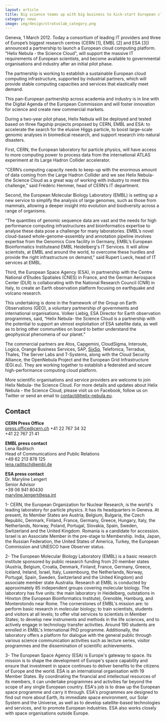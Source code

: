 ```yaml
---
layout: article
title: Big science teams up with big business to kick-start European cloud computing
category: news
image: img/design/stratuslab_category.png
---
```


Geneva, 1 March 2012. Today a consortium of leading IT providers and three of Europe’s biggest research centres (CERN \[1\], EMBL \[2\] and ESA \[3\]) announced a partnership to launch a European cloud computing platform. "Helix Nebula - the Science Cloud", will support the massive IT requirements of European scientists, and become available to governmental organisations and industry after an initial pilot phase.

The partnership is working to establish a sustainable European cloud computing infrastructure, supported by industrial partners, which will provide stable computing capacities and services that elastically meet demand.

This pan-European partnership across academia and industry is in line with the Digital Agenda of the European Commission and will foster innovation for science and create new commercial markets.

During a two-year pilot phase, Helix Nebula will be deployed and tested based on three flagship projects proposed by CERN, EMBL and ESA: to accelerate the search for the elusive Higgs particle, to boost large-scale genomic analyses in biomedical research, and support research into natural disasters.

First, CERN, the European laboratory for particle physics, will have access to more computing power to process data from the international ATLAS experiment at its Large Hadron Collider accelerator.

“CERN’s computing capacity needs to keep-up with the enormous amount of data coming from the Large Hadron Collider and we see Helix Nebula- the Science Cloud as a great way of working with industry to meet this challenge,” said Frédéric Hemmer, head of CERN’s IT department.

Second, the European Molecular Biology Laboratory (EMBL) is setting up a new service to simplify the analysis of large genomes, such as those from mammals, allowing a deeper insight into evolution and biodiversity across a range of organisms.

“The quantities of genomic sequence data are vast and the needs for high performance computing infrastructures and bioinformatics expertise to analyse these data pose a challenge for many laboratories. EMBL’s novel cloud-based whole-genome-assembly and annotation pipeline involves expertise from the Genomics Core facility in Germany, EMBL’s European Bioinformatics Instituteand EMBL Heidelberg's IT Services. It will allow scientists, at EMBL and around the world, to overcome these hurdles and provide the right infrastructure on demand,” said Rupert Lueck, head of IT services at EMBL. 

Third, the European Space Agency (ESA), in partnership with the Centre National d’Etudes Spatiales (CNES) in France, and the German Aerospace Center (DLR) is collaborating with the National Research Council (CNR) in Italy, to create an Earth observation platform focusing on earthquake and volcano research.

This undertaking is done in the framework of the Group on Earth Observations (GEO), a voluntary partnership of governments and international organisations. Volker Liebig, ESA Director for Earth observation programmes, said, “Helix Nebula- the Science Cloud is a partnership with the potential to support an utmost exploitation of ESA satellite data, as well as to bring other communities on board to better understand the geophysical phenomena of our planet.”

The commercial partners are Atos, Capgemini, CloudSigma, Interoute, Logica, Orange Business Services, SAP, [SixSq](http://sixsq.com), Telefonica, Terradue, Thales, The Server Labs and T-Systems, along with the Cloud Security Alliance, the OpenNebula Project and the European Grid Infrastructure (EGI.eu). They are working together to establish a federated and secure high-performance computing cloud platform.

More scientific organisations and service providers are welcome to join Helix Nebula- the Science Cloud. For more details and updates about Helix Nebula - the Science Cloud, please visit us on Facebook, follow us on Twitter or send an email to [contact@helix-nebula.eu](mailto:contact@helix-nebula.eu).

Contact
-------

**CERN Press Office**  
[press.office@cern.ch](mailto:press.office@cern.ch)
+41 22 767 34 32  
+41 22 767 21 41

**EMBL press contact**  
Lena Raditsch  
Head of Communications and Public Relations  
+49 62 213 878 125  
[lena.raditsch@embl.de](mailto:maryline.lengert@esa.int)

**ESA press contact**  
Dr. Maryline Lengert  
Senior Advisor  
+39 06 941 80430  
[maryline.lengert@esa.int](mailto:maryline.lengert@esa.int)


1- CERN, the European Organization for Nuclear Research, is the world's leading laboratory for particle physics. It has its headquarters in Geneva. At present, its Member States are Austria, Belgium, Bulgaria, the Czech Republic, Denmark, Finland, France, Germany, Greece, Hungary, Italy, the Netherlands, Norway, Poland, Portugal, Slovakia, Spain, Sweden, Switzerland and the United Kingdom. Romania is a candidate for accession. Israel is an Associate Member in the pre-stage to Membership. India, Japan, the Russian Federation, the United States of America, Turkey, the European Commission and UNESCO have Observer status.

2- The European Molecular Biology Laboratory (EMBL) is a basic research institute sponsored by public research funding from 20 member states (Austria, Belgium, Croatia, Denmark, Finland, France, Germany, Greece, Iceland, Ireland, Israel, Italy, Luxembourg, the Netherlands, Norway, Portugal, Spain, Sweden, Switzerland and the United Kingdom) and associate member state Australia. Research at EMBL is conducted by approximately 85 independent groups covering molecular biology. The laboratory has five units: the main laboratory in Heidelberg, outstations in Hinxton (the European Bioinformatics Institute), Grenoble, Hamburg, and Monterotondo near Rome. The cornerstones of EMBL's mission are: to perform basic research in molecular biology; to train scientists, students and visitors at all levels; to offer vital services to scientists in Member States; to develop new instruments and methods in the life sciences, and to actively engage in technology transfer activities. Around 190 students are enrolled in EMBL's International PhD programme. Additionally, the laboratory offers a platform for dialogue with the general public through various science communication activities such as lecture series, visitor programmes and the dissemination of scientific achievements.

3- The European Space Agency (ESA) is Europe's gateway to space. Its mission is to shape the development of Europe's space capability and ensure that investment in space continues to deliver benefits to the citizens of Europe and the world. ESA is an international organisation with 19 Member States. By coordinating the financial and intellectual resources of its members, it can undertake programmes and activities far beyond the scope of any single European country. ESA's job is to draw up the European space programme and carry it through. ESA's programmes are designed to find out more about Earth, its immediate space environment, our Solar System and the Universe, as well as to develop satellite-based technologies and services, and to promote European industries. ESA also works closely with space organisations outside Europe.
